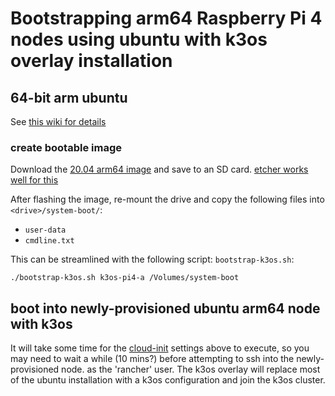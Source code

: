 # Bootstrapping arm64 Raspberry Pi 4 nodes using ubuntu with k3os overlay installation

## 64-bit arm ubuntu

See [this wiki for details](https://wiki.ubuntu.com/ARM/RaspberryPi)

### create bootable image

Download the [20.04 arm64 image](http://cdimage.ubuntu.com/ubuntu/releases/20.04/release/ubuntu-20.04-preinstalled-server-arm64+raspi.img.xz) and save to an SD card.  [etcher works well for this](https://www.balena.io/etcher/?ref=etcher_menu)

After flashing the image, re-mount the drive and copy the following files into `<drive>/system-boot/`:

* `user-data`
* `cmdline.txt`

This can be streamlined with the following script: `bootstrap-k3os.sh`:

```shell
./bootstrap-k3os.sh k3os-pi4-a /Volumes/system-boot
```

## boot into newly-provisioned ubuntu arm64 node with k3os

It will take some time for the [cloud-init](https://cloudinit.readthedocs.io/en/latest/index.html) settings above to execute, so you may need to wait a while (10 mins?) before attempting to ssh into the newly-provisioned node. as the 'rancher' user.  The k3os overlay will replace most of the ubuntu installation with a k3os configuration and join the k3os cluster.
